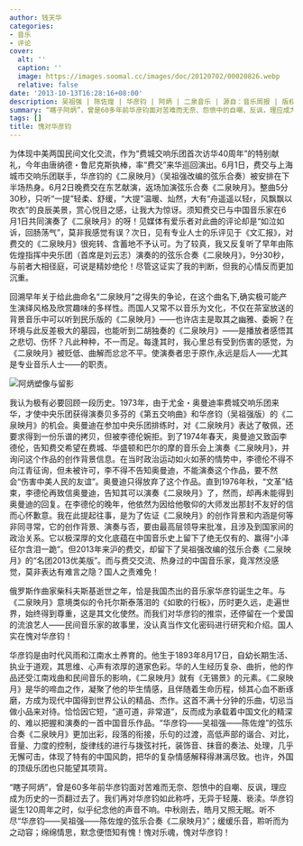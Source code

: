 ```yaml
---
author: 钱天华
categories:
- 音乐
- 评论
cover:
  alt: ''
  caption: ''
  image: https://images.soomal.cc/images/doc/20120702/00020826.webp
  relative: false
date: '2013-10-13T16:28:16+08:00'
description: 吴祖强 | 陈佐煌 | 华彦钧 | 阿炳 | 二泉音乐 | 源自：音乐周报 | 版权：转载 |  平均/总评分：09.44/85
summary: “瞎子阿炳”，曾是60多年前华彦钧面对苦难而无奈、怨愤中的自嘲、反讽，理应成为历史的一页翻过去了。我们再对华彦钧如此称呼，无异于轻蔑、亵渎。华彦钧诞生120周年之时，似乎纪念他的声音不响。中秋刚去，皓月又照无眠。听不尽“华彦钧――吴祖强――陈佐煌的弦乐合奏《二泉映月》”；缓缓乐音，聆听而为之动容……
tags: []
title: 愧对华彦钧
---
```


为体现中美两国民间文化交流，作为“费城交响乐团首次访华40周年”的特别献礼，今年由唐纳德・鲁尼克斯执棒，率“费交”来华巡回演出。6月1日，费交与上海城市交响乐团联手，华彦钧的《二泉映月》（吴祖强改编的弦乐合奏）被安排在下半场热身。6月2日晚费交在东艺献演，返场加演弦乐合奏《二泉映月》。整曲5分30秒，只听“一提”轻柔、舒缓，“大提”温暖、灿然，大有“舟遥遥以轻r，风飘飘以吹衣”的良辰美景，赏心悦目之感，让我大为惊讶。须知费交已与中国音乐家在6月1日共同演奏了《二泉映月》的呀！见媒体有爱乐者对此曲的评论却是“如泣如诉，回肠荡气”，莫非我感觉有误？次日，见有专业人士的乐评见于《文汇报》，对费交的《二泉映月》很宛转、含蓄地不予认可。为了较真，我又反复听了早年由陈佐煌指挥中央乐团（首席是刘云志）演奏的的弦乐合奏《二泉映月》，9分30秒，与前者大相径庭，可说是精妙绝伦！尽管这证实了我的判断，但我的心情反而更加沉重。

回溯早年关于给此曲命名“二泉映月”之得失的争论，在这个曲名下,确实极可能产生演绎风格及欣赏趣味的多样性。而国人又常不以音乐为文化，不仅在茶室放送的背景音乐中可以听到民乐版的《二泉映月》――也许店主是取其之幽雅、委婉？在环境与此反差极大的墓园，也能听到二胡独奏的《二泉映月》――是播放者感悟其之悲切、伤怀？凡此种种，不一而足。每逢其时，我心里总有受到伤害的感觉，为《二泉映月》被贬低、曲解而忿忿不平。使演奏者忠于原作,永远是后人――尤其是专业音乐人士――的职责。

![阿炳塑像与留影](https://images.soomal.cc/images/doc/20120702/00020826.webp)





我认为极有必要回顾一段历史。1973年，由于尤金・奥曼迪率费城交响乐团来华，才使中央乐团获得演奏贝多芬的《第五交响曲》和华彦钧（吴祖强版）的《二泉映月》的机会。奥曼迪在参加中央乐团排练时，对《二泉映月》表达了敬佩，还要求得到一份乐谱的拷贝，但被李德伦婉拒。到了1974年春天，奥曼迪又致函李德伦，告知费交希望在费城、华盛顿和巴尔的摩的音乐会上演奏《二泉映月》，并询问这个作品的创作背景信息。在当时政治运动如火如荼的情势中，李德伦不得不向江青征询，但未被许可，李不得不告知奥曼迪，不能演奏这个作品，要不然会“伤害中美人民的友谊”。奥曼迪只得放弃了这个作品。直到1976年秋，“文革”结束，李德伦再致信奥曼迪，告知其可以演奏《二泉映月》了，然而，却再未能得到奥曼迪的回复。在李德伦的晚年，他依然为因给他敬仰的大师发出那封不友好的信而心怀歉意。我在此提起往事，是为了佐证《二泉映月》的创作背景和内涵是何等非同寻常，它的创作背景、演奏与否，要由最高层领导来批准，且涉及到国家间的政治关系。它以极深厚的文化底蕴在中国音乐史上留下了绝无仅有的、赢得“小泽征尔含泪一跪”。但2013年来沪的费交，却留下了吴祖强改编的弦乐合奏《二泉映月》的“名团2013优美版”。而与费交交流、热身过的中国音乐家，竟浑然没感觉，莫非表达有难言之隐？国人之责难免！

俄罗斯作曲家柴科夫斯基逝世之年，恰是我国杰出的音乐家华彦钧诞生之年。与《二泉映月》意境类似的令托尔斯泰落泪的《如歌的行板》，历时更久远，走遍世界，始终得到尊重，这是其文化使然。而我们对华彦钧的推崇，还停留在一个爱国的流浪艺人――民间音乐家的故事里，没认真当作文化密码进行研究和介绍。国人实在愧对华彦钧！

华彦钧是由时代风雨和江南水土养育的。他生于1893年8月17日，自幼长期生活、执业于道观，其思维、心声有浓厚的道家色彩。华的人生经历复杂、曲折，他的作品还受江南戏曲和民间音乐的影响，《二泉映月》就有《无锡景》的元素。《二泉映月》是华的啼血之作，凝聚了他的毕生情感，且伴随着生命历程，倾其心血不断琢磨，方成为现代中国得到世界公认的精品、杰作。这首不满十分钟的乐曲，切忌当做小品来对待。恰恰因它短，“道可道，非常道”，反而成为承载着中国文化的精深的、难以把握和演奏的一首中国音乐作品。“华彦钧――吴祖强――陈佐煌”的弦乐合奏《二泉映月》更加出彩，段落的衔接，乐句的过渡，高低声部的谐合、对比，音量、力度的控制，旋律线的进行与拨弦衬托，装饰音、抹音的奏法、处理，几乎无懈可击，体现了特有的中国风韵，把华的复杂情感解释得淋漓尽致。也许，外国的顶级乐团也只能望其项背。

“瞎子阿炳”，曾是60多年前华彦钧面对苦难而无奈、怨愤中的自嘲、反讽，理应成为历史的一页翻过去了。我们再对华彦钧如此称呼，无异于轻蔑、亵渎。华彦钧诞生120周年之时，似乎纪念他的声音不响。中秋刚去，皓月又照无眠。听不尽“华彦钧――吴祖强――陈佐煌的弦乐合奏《二泉映月》”；缓缓乐音，聆听而为之动容；绵绵情思，默念便悟知有愧！愧对乐魂，愧对华彦钧！